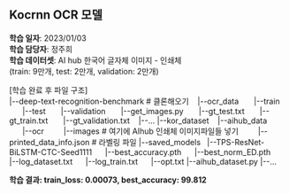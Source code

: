 ## Kocrnn OCR 모델
**학습 일자**: 2023/01/03  
**학습 담당자**: 정주희  
**학습 데이터셋**: AI hub 한국어 글자체 이미지 - 인쇄체  
(train: 9만개, test: 2만개, validation: 2만개)  

[학습 완료 후 파일 구조]  
  |--deep-text-recognition-benchmark # 클론해오기
  &nbsp;&nbsp;&nbsp;|--ocr_data
  &nbsp; &nbsp;&nbsp;&nbsp;&nbsp;|--train
  &nbsp;&nbsp;&nbsp;&nbsp;&nbsp; |--test
  &nbsp;&nbsp;&nbsp;&nbsp;&nbsp; |--validation
  &nbsp;&nbsp;&nbsp;&nbsp;&nbsp; |--get_images.py
  &nbsp;&nbsp;&nbsp;&nbsp;&nbsp; |--gt_test.txt
  &nbsp;&nbsp;&nbsp;&nbsp;&nbsp; |--gt_train.txt
  &nbsp;&nbsp;&nbsp;&nbsp;&nbsp; |--gt_validation.txt
     &nbsp; &nbsp;|--...
  |--kor_dataset
    &nbsp;&nbsp;&nbsp;|--aihub_data
      &nbsp;&nbsp;&nbsp;&nbsp;&nbsp;&nbsp;|--ocr
       &nbsp;&nbsp;&nbsp;&nbsp;&nbsp;&nbsp;&nbsp; |--images # 여기에 AIhub 인쇄체 이미지파일들 넣기
       &nbsp;&nbsp;&nbsp;&nbsp;&nbsp;&nbsp;&nbsp; |--printed_data_info.json # 라벨링 파일
  |--saved_models
    &nbsp;&nbsp;|--TPS-ResNet-BiLSTM-CTC-Seed1111
      &nbsp;&nbsp;&nbsp;&nbsp;&nbsp;|--best_accuracy.pth
      &nbsp;&nbsp;&nbsp;&nbsp; |--best_norm_ED.pth
      &nbsp;&nbsp;&nbsp;&nbsp; |--log_dataset.txt
      &nbsp;&nbsp;&nbsp;&nbsp; |--log_train.txt
      &nbsp;&nbsp;&nbsp;&nbsp; |--opt.txt
  |--aihub_dataset.py
  |--...

**학습 결과: train_loss: 0.00073, best_accuracy: 99.812**  
